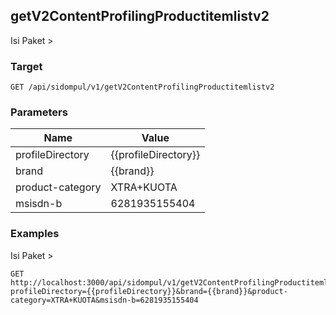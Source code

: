 ## getV2ContentProfilingProductitemlistv2
Isi Paket &gt;

### Target
```
GET /api/sidompul/v1/getV2ContentProfilingProductitemlistv2
```

### Parameters
Name | Value
--- | ---
profileDirectory|{{profileDirectory}}
brand|{{brand}}
product-category|XTRA+KUOTA
msisdn-b|6281935155404



### Examples
Isi Paket &gt;
```
GET http://localhost:3000/api/sidompul/v1/getV2ContentProfilingProductitemlistv2?profileDirectory={{profileDirectory}}&brand={{brand}}&product-category=XTRA+KUOTA&msisdn-b=6281935155404
```

